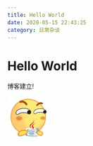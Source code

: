 ```yaml
---
title: Hello World
date: 2020-05-15 22:43:25
category: 日常杂谈
---
```


# Hello World

博客建立!

![](./hello-world/20200515224451.jpg)
